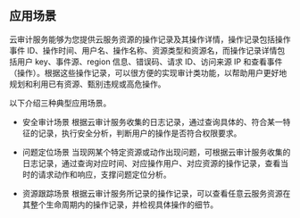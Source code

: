 ## 应用场景


云审计服务能够为您提供云服务资源的操作记录及其操作详情，操作记录包括操作事件 ID、操作时间、用户名、操作名称、资源类型和资源名，而操作记录详情包括用户 key、事件源、region 信息、错误码、请求 ID、访问来源 IP 和查看事件（操作）。根据这些操作记录，可以很方便的实现审计类功能，以帮助用户更好地规划和利用已有资源、甄别违规或高危操作。

以下介绍三种典型应用场景。  
- 安全审计场景
根据云审计服务收集的日志记录，通过查询具体的、符合某一特征的记录，执行安全分析，判断用户的操作是否符合权限要求。

- 问题定位场景
当现网某个特定资源或动作出现问题，可根据云审计服务收集的日志记录，通过查询对应时间、对应操作用户、对应资源的操作记录，查看当时的请求动作和响应，支撑问题定位分析。

- 资源跟踪场景
根据云审计服务所记录的操作记录，可以查看任意云服务资源在其整个生命周期内的操作记录，并检视具体操作的细节。

